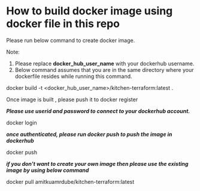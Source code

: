 # How to build docker image using docker file in this repo

Please run below command to create docker image. 

Note: 
  1. Please replace **docker_hub_user_name** with your dockerhub username. 
  2. Below command assumes that you are in the same directory where your dockerfile resides while running this command.

docker build -t <docker_hub_user_name>/kitchen-terraform:latest .

Once image is built , please push it to docker register

***Please use userid and password to connect to your dockerhub account.***

docker login 

***once authenticated, please run docker push to push the image in dockerhub***

docker push <name of the image> 
  
***if you don't want to create your own image then please use the existing image by using below command***
  
docker pull amitkuamrdube/kitchen-terraform:latest
